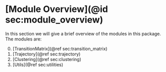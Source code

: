 # [Module Overview](@id sec:module_overview)

In this section we will give a brief overview of the modules in this package. The modules are:

0. [TransitionMatrix](@ref sec:transition_matrix)
0. [Trajectory](@ref sec:trajectory)
0. [Clustering](@ref sec:clustering)
0. [Utils](@ref sec:utilities)
